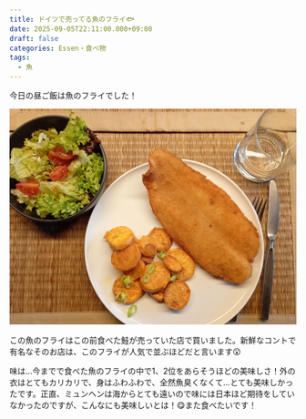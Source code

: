 ```yaml
---
title: ドイツで売ってる魚のフライ🐟
date: 2025-09-05T22:11:00.000+09:00
draft: false
categories: Essen・食べ物
tags:
  - 魚
---
```

今日の昼ご飯は魚のフライでした！

![](img_20250905_123936185_mfnr-1-.jpg)

この魚のフライはこの前食べた鮭が売っていた店で買いました。新鮮なコントで有名なそのお店は、このフライが人気で並ぶほどだと言います😲

味は…今までで食べた魚のフライの中で1、2位をあらそうほどの美味しさ！外の衣はとてもカリカリで、身はふわふわで、全然魚臭くなくて…とても美味しかったです。正直、ミュンヘンは海からとても遠いので味には日本ほど期待をしていなかったのですが、こんなにも美味しいとは！😋また食べたいです！
